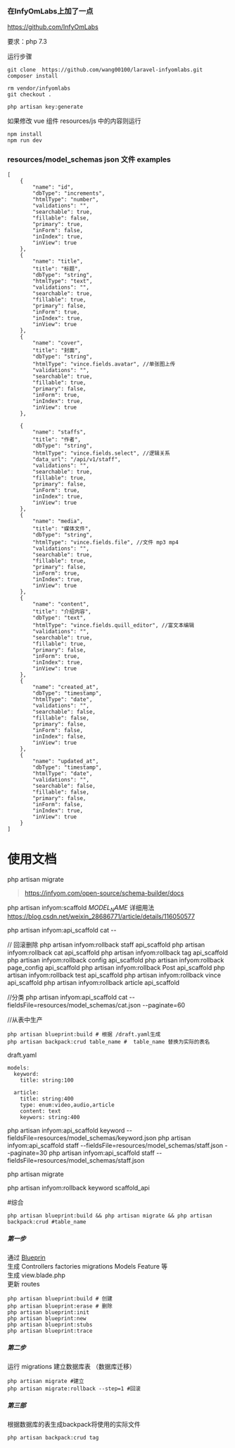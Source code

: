 ### 在InfyOmLabs上加了一点
https://github.com/InfyOmLabs

要求：php 7.3

运行步骤
```
git clone  https://github.com/wang00100/laravel-infyomlabs.git
composer install

rm vendor/infyomlabs
git checkout .

php artisan key:generate
```

如果修改 vue 组件 resources/js 中的内容则运行
```
npm install
npm run dev
```


### resources/model_schemas json 文件 examples
```
[
    {
        "name": "id",
        "dbType": "increments",
        "htmlType": "number",
        "validations": "",
        "searchable": true,
        "fillable": false,
        "primary": true,
        "inForm": false,
        "inIndex": true,
        "inView": true
    },
    {
        "name": "title",
        "title": "标题",
        "dbType": "string",
        "htmlType": "text",
        "validations": "",
        "searchable": true,
        "fillable": true,
        "primary": false,
        "inForm": true,
        "inIndex": true,
        "inView": true
    },
    {
        "name": "cover",
        "title": "封面",
        "dbType": "string",
        "htmlType": "vince.fields.avatar", //单张图上传
        "validations": "",
        "searchable": true,
        "fillable": true,
        "primary": false,
        "inForm": true,
        "inIndex": true,
        "inView": true
    },

    {
        "name": "staffs",
        "title": "作者",
        "dbType": "string",
        "htmlType": "vince.fields.select", //逻辑关系
        "data_url": "/api/v1/staff",
        "validations": "",
        "searchable": true,
        "fillable": true,
        "primary": false,
        "inForm": true,
        "inIndex": true,
        "inView": true
    },
    {
        "name": "media",
        "title": "媒体文件",
        "dbType": "string",
        "htmlType": "vince.fields.file", //文件 mp3 mp4
        "validations": "",
        "searchable": true,
        "fillable": true,
        "primary": false,
        "inForm": true,
        "inIndex": true,
        "inView": true
    },
    {
        "name": "content",
        "title": "介绍内容",
        "dbType": "text",
        "htmlType": "vince.fields.quill_editor", //富文本编辑
        "validations": "",
        "searchable": true,
        "fillable": true,
        "primary": false,
        "inForm": true,
        "inIndex": true,
        "inView": true
    },
    {
        "name": "created_at",
        "dbType": "timestamp",
        "htmlType": "date",
        "validations": "",
        "searchable": false,
        "fillable": false,
        "primary": false,
        "inForm": false,
        "inIndex": false,
        "inView": true
    },
    {
        "name": "updated_at",
        "dbType": "timestamp",
        "htmlType": "date",
        "validations": "",
        "searchable": false,
        "fillable": false,
        "primary": false,
        "inForm": false,
        "inIndex": true,
        "inView": true
    }
]

```




# 使用文档


php artisan migrate
<!-- 初始化 users 数据库 -->
> https://infyom.com/open-source/schema-builder/docs


php artisan infyom:scaffold $MODEL_NAME$
详细用法 https://blog.csdn.net/weixin_28686771/article/details/116050577

php artisan infyom:api_scaffold cat --

// 回滚删除
php artisan infyom:rollback staff api_scaffold
php artisan infyom:rollback cat api_scaffold
php artisan infyom:rollback tag api_scaffold
php artisan infyom:rollback config api_scaffold
php artisan infyom:rollback page_config api_scaffold
php artisan infyom:rollback Post api_scaffold
php artisan infyom:rollback test api_scaffold
php artisan infyom:rollback vince api_scaffold
php artisan infyom:rollback article api_scaffold

//分类
php artisan infyom:api_scaffold cat --fieldsFile=resources/model_schemas/cat.json --paginate=60

//从表中生产
```
php artisan blueprint:build # 根据 /draft.yaml生成
php artisan backpack:crud table_name #  table_name 替换为实际的表名
```


draft.yaml
```
models:
  keyword:
    title: string:100

  article:
    title: string:400
    type: enum:video,audio,article
    content: text
    keywors: string:400

```



php artisan infyom:api_scaffold keyword --fieldsFile=resources/model_schemas/keyword.json
php artisan infyom:api_scaffold staff --fieldsFile=resources/model_schemas/staff.json --paginate=30
php artisan infyom:api_scaffold staff --fieldsFile=resources/model_schemas/staff.json


php artisan migrate


php artisan infyom:rollback keyword scaffold_api



#综合
```
php artisan blueprint:build && php artisan migrate && php artisan backpack:crud #table_name
```

##### 第一步  

通过 [Blueprin][Blueprin]   
生成 Controllers factories migrations Models Feature  等   
生成 view.blade.php   
更新 routes  

```
php artisan blueprint:build # 创建
php artisan blueprint:erase # 删除
php artisan blueprint:init
php artisan blueprint:new  
php artisan blueprint:stubs
php artisan blueprint:trace
```

##### 第二步
运行 migrations 建立数据库表 （数据库迁移）
```
php artisan migrate #建立
php artisan migrate:rollback --step=1 #回滚
```

##### 第三部
根据数据库的表生成backpack将使用的实际文件
```
php artisan backpack:crud tag
```




[Blueprin]: https://blueprint.laravelshift.com/docs/generating-components/
[Backpack]: https://backpackforlaravel.com/docs/5.x/crud-tutorial#generate-files
